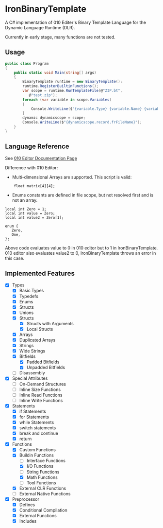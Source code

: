 # IronBinaryTemplate
A C# implementation of 010 Editer's Binary Template Language for the Dynamic Language Runtime (DLR).

Currently in early stage, many functions are not tested.

## Usage


```csharp
public class Program
{
	public static void Main(string[] args)
	{
		BinaryTemplate runtime = new BinaryTemplate();
		runtime.RegisterBuiltinFunctions();
		var scope = runtime.RunTemplateFile(@"ZIP.bt",
		   @"test.zip");
		foreach (var variable in scope.Variables)
		{
			Console.WriteLine($"{variable.Type} {variable.Name} {variable.Start} {variable.Size}");
		}
		dynamic dynamicscope = scope;
		Console.WriteLine($"{dynamicscope.record.frFileName}");
	}
}

```
## Language Reference

See [010 Editor Documentation Page](https://www.sweetscape.com/010editor/manual/IntroTempScripts.htm)

Difference with 010 Editor:
- Multi-dimensional Arrays are supported.
  This script is valid:
```
    float matrix[4][4];
```
- Enums constants are defined in file scope, but not resolved first and is not an array.
```
local int Zero = 1;
local int value = Zero;
local int value2 = Zero[1];

enum {
   Zero,
   One,
};
```
  Above code evaluates value to 0 in 010 editor but to 1 in IronBinaryTemplate.
  010 editor also evaluates value2 to 0, IronBinaryTemplate throws an error in this case.
## Implemented Features

- [x] Types
  - [x] Basic Types
  - [x] Typedefs
  - [x] Enums
  - [x] Structs
  - [x] Unions
  - [x] Structs
    - [x] Structs with Arguments
	- [x] Local Structs
  - [x] Arrays
  - [x] Duplicated Arrays
  - [x] Strings
  - [X] Wide Strings
  - [X] Bitfields
	- [X] Padded Bitfields
	- [X] Unpadded Bitfields
  - [ ] Disassembly
- [x] Special Attributes
  - [ ] On-Demand Structures
  - [ ] Inline Size Functions
  - [ ] Inline Read Functions
  - [ ] Inline Write Functions
- [x] Statements
  - [X] if Statements
  - [X] for Statements
  - [X] while Statements
  - [X] switch statements 
  - [X] break and continue
  - [X] return
- [x] Functions
  - [x] Custom Functions
  - [x] Buildin Functions
	- [ ] Interface Functions
	- [x] I/O Functions
	- [ ] String Functions
	- [x] Math Functions
	- [ ] Tool Functions
  - [x] External CLR Functions
  - [ ] External Native Functions

- [x] Preprocessor
  - [x] Defines
  - [x] Conditional Compilation
  - [x] External Functions
  - [x] Includes